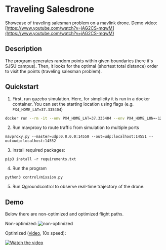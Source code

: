 # Traveling Salesdrone

Showcase of traveling salesman problem on a mavlink drone. Demo video: [https://www.youtube.com/watch?v=jAG2CS-mqwM](https://www.youtube.com/watch?v=jAG2CS-mqwM)


## Description
The program generates random points within given boundaries (here it's SJSU campus).
Then, it looks for the optimal (shortest total distance) order to visit the points (traveling salesman problem).

## Quickstart
1. First, run gazebo simulation. Here, for simplicity it is run in a docker container. You can set the starting location using flags (e.g. ```PX4_HOME_LAT=37.335404```)
```bash
docker run --rm -it --env PX4_HOME_LAT=37.335404 --env PX4_HOME_LON=-121.883400 --env PX4_HOME_ALT=488.0 jonasvautherin/px4-gazebo-headless:v1.9.2
```
2. Run mavproxy to route traffic from simulation to multiple ports
```
mavproxy.py --master=udp:0.0.0.0:14550 --out=udp:localhost:14551 --out=udp:localhost:14552
```

3. Install required packages:
```
pip3 install -r requirements.txt
```

4. Run the program
```
python3 control/mission.py
```

5. Run Qgroundcontrol to observe real-time trajectory of the drone.


## Demo
Below there are non-optimized and optimized flight paths.

Non-optimized:
![non-optimized](/docs/random10points.png)

Optimized ([video](https://www.youtube.com/watch?v=jAG2CS-mqwM), 10x speed):

[![Watch the video](https://img.youtube.com/vi/jAG2CS-mqwM/maxresdefault.jpg)](https://www.youtube.com/watch?v=jAG2CS-mqwM)
